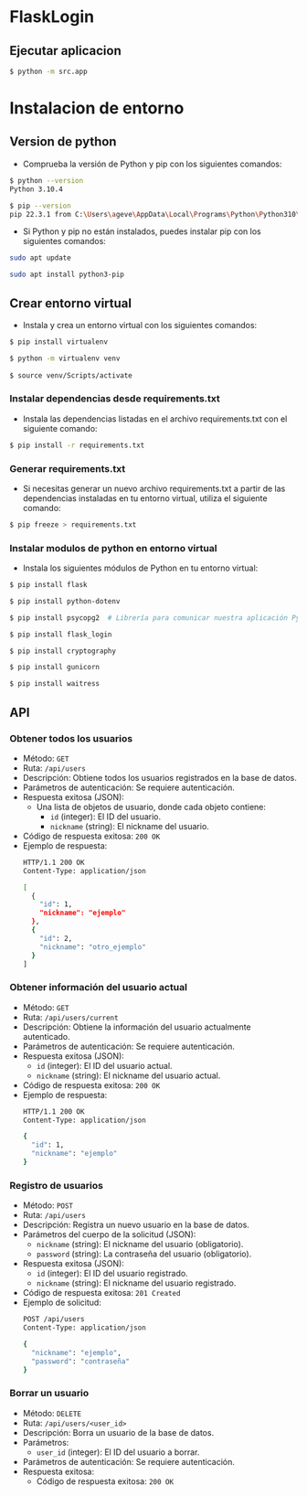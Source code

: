 # FlaskLogin

## Ejecutar aplicacion

```bash
$ python -m src.app
```

# Instalacion de entorno

## Version de python

- Comprueba la versión de Python y pip con los siguientes comandos:

```bash
$ python --version
Python 3.10.4
```

```bash
$ pip --version
pip 22.3.1 from C:\Users\ageve\AppData\Local\Programs\Python\Python310\lib\site-packages\pip (python 3.10)
```

- Si Python y pip no están instalados, puedes instalar pip con los siguientes comandos:

```bash
sudo apt update

sudo apt install python3-pip
```

## Crear entorno virtual

- Instala y crea un entorno virtual con los siguientes comandos:

```bash
$ pip install virtualenv

$ python -m virtualenv venv
 
$ source venv/Scripts/activate
```

### Instalar dependencias desde requirements.txt

- Instala las dependencias listadas en el archivo requirements.txt con el siguiente comando:

```bash
$ pip install -r requirements.txt
```

### Generar requirements.txt

- Si necesitas generar un nuevo archivo requirements.txt a partir de las dependencias instaladas en tu entorno virtual, utiliza el siguiente comando:

```bash
$ pip freeze > requirements.txt
```

### Instalar modulos de python en entorno virtual

- Instala los siguientes módulos de Python en tu entorno virtual:

```bash
$ pip install flask

$ pip install python-dotenv

$ pip install psycopg2  # Librería para comunicar nuestra aplicación Python con PostgreSQL. Debes instalar PostgreSQL o ejecutar el siguiente comando: $ sudo apt install libpq-dev

$ pip install flask_login

$ pip install cryptography

$ pip install gunicorn

$ pip install waitress

```

## API

### Obtener todos los usuarios

- Método: `GET`
- Ruta: `/api/users`
- Descripción: Obtiene todos los usuarios registrados en la base de datos.
- Parámetros de autenticación: Se requiere autenticación.
- Respuesta exitosa (JSON):
  - Una lista de objetos de usuario, donde cada objeto contiene:
    - `id` (integer): El ID del usuario.
    - `nickname` (string): El nickname del usuario.
- Código de respuesta exitosa: `200 OK`
- Ejemplo de respuesta:
  ```bash
  HTTP/1.1 200 OK
  Content-Type: application/json

  [
    {
      "id": 1,
      "nickname": "ejemplo"
    },
    {
      "id": 2,
      "nickname": "otro_ejemplo"
    }
  ]

### Obtener información del usuario actual

- Método: `GET`
- Ruta: `/api/users/current`
- Descripción: Obtiene la información del usuario actualmente autenticado.
- Parámetros de autenticación: Se requiere autenticación.
- Respuesta exitosa (JSON):
  - `id` (integer): El ID del usuario actual.
  - `nickname` (string): El nickname del usuario actual.
- Código de respuesta exitosa: `200 OK`
- Ejemplo de respuesta:
  ```bash
  HTTP/1.1 200 OK
  Content-Type: application/json

  {
    "id": 1,
    "nickname": "ejemplo"
  }

### Registro de usuarios

- Método: `POST`
- Ruta: `/api/users`
- Descripción: Registra un nuevo usuario en la base de datos.
- Parámetros del cuerpo de la solicitud (JSON):
  - `nickname` (string): El nickname del usuario (obligatorio).
  - `password` (string): La contraseña del usuario (obligatorio).
- Respuesta exitosa (JSON):
  - `id` (integer): El ID del usuario registrado.
  - `nickname` (string): El nickname del usuario registrado.
- Código de respuesta exitosa: `201 Created`
- Ejemplo de solicitud:
  ```bash
  POST /api/users
  Content-Type: application/json

  {
    "nickname": "ejemplo",
    "password": "contraseña"
  }

### Borrar un usuario

- Método: `DELETE`
- Ruta: `/api/users/<user_id>`
- Descripción: Borra un usuario de la base de datos.
- Parámetros:
  - `user_id` (integer): El ID del usuario a borrar.
- Parámetros de autenticación: Se requiere autenticación.
- Respuesta exitosa:
  - Código de respuesta exitosa: `200 OK`
